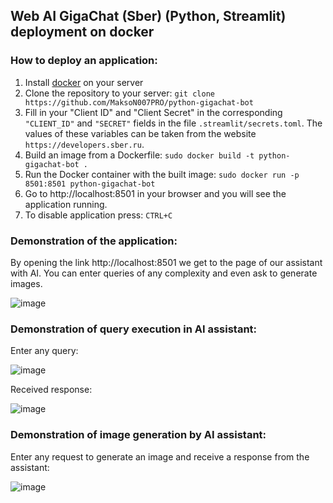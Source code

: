 ## Web AI GigaChat (Sber) (Python, Streamlit) deployment on docker
### How to deploy an application:

1. Install [docker](https://docs.docker.com/engine/install/ubuntu/) on your server
2. Clone the repository to your server: ```git clone https://github.com/MaksoN007PRO/python-gigachat-bot```
2. Fill in your "Client ID" and "Client Secret" in the corresponding ```"CLIENT_ID"``` and ```"SECRET"``` fields in the file ```.streamlit/secrets.toml```. The values ​​of these variables can be taken from the website ```https://developers.sber.ru```.
3. Build an image from a Dockerfile: ```sudo docker build -t python-gigachat-bot .```
4. Run the Docker container with the built image: ```sudo docker run -p 8501:8501 python-gigachat-bot```
5. Go to http://localhost:8501 in your browser and you will see the application running.
6. To disable application press: ```CTRL+C```

### Demonstration of the application:
By opening the link http://localhost:8501 we get to the page of our assistant with AI. You can enter queries of any complexity and even ask to generate images.

![image](https://github.com/user-attachments/assets/d77833c0-6297-41e0-9be7-21ea02be502c)

### Demonstration of query execution in AI assistant:
Enter any query:

![image](https://github.com/user-attachments/assets/2f185882-4257-4ef8-a5ae-24d3b40bc995)

Received response:

![image](https://github.com/user-attachments/assets/5da003a1-f97a-4e6a-b02f-8b839eb5d7dc)

### Demonstration of image generation by AI assistant:

Enter any request to generate an image and receive a response from the assistant:

![image](https://github.com/user-attachments/assets/b06b6ba1-1a87-45e8-973d-fae81fb1f463)

